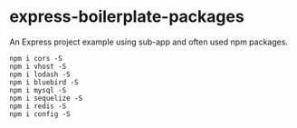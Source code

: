 # express-boilerplate-packages
An Express project example using sub-app and often used npm packages.

    npm i cors -S
    npm i vhost -S
    npm i lodash -S
    npm i bluebird -S
    npm i mysql -S
    npm i sequelize -S
    npm i redis -S
    npm i config -S
